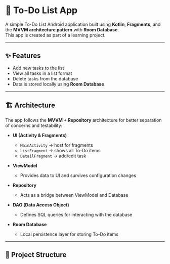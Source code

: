 # 📝 To-Do List App

A simple To-Do List Android application built using **Kotlin**, **Fragments**, and the **MVVM architecture pattern** with **Room Database**.  
This app is created as part of a learning project.

---

## ✨ Features
- Add new tasks to the list  
- View all tasks in a list format  
- Delete tasks from the database  
- Data is stored locally using **Room Database**  

---

## 🏗️ Architecture
The app follows the **MVVM + Repository** architecture for better separation of concerns and testability:

- **UI (Activity & Fragments)**  
  - `MainActivity` → host for fragments  
  - `ListFragment` → shows all To-Do items  
  - `DetailFragment` → add/edit task  

- **ViewModel**  
  - Provides data to UI and survives configuration changes  

- **Repository**  
  - Acts as a bridge between ViewModel and Database  

- **DAO (Data Access Object)**  
  - Defines SQL queries for interacting with the database  

- **Room Database**  
  - Local persistence layer for storing To-Do items  

---

## 📂 Project Structure
